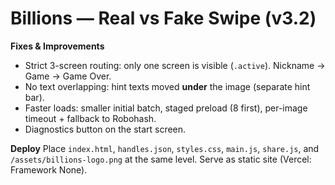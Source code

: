 # Billions — Real vs Fake Swipe (v3.2)

**Fixes & Improvements**
- Strict 3-screen routing: only one screen is visible (`.active`). Nickname → Game → Game Over.
- No text overlapping: hint texts moved **under** the image (separate hint bar).
- Faster loads: smaller initial batch, staged preload (8 first), per-image timeout + fallback to Robohash.
- Diagnostics button on the start screen.

**Deploy**
Place `index.html`, `handles.json`, `styles.css`, `main.js`, `share.js`, and `/assets/billions-logo.png` at the same level. Serve as static site (Vercel: Framework None).

